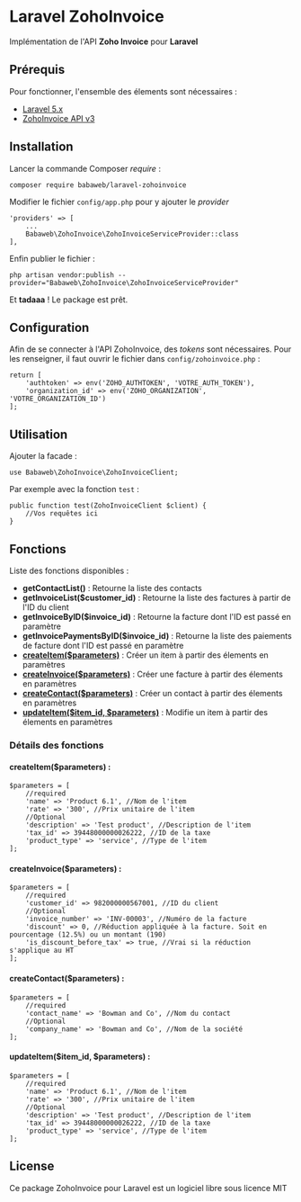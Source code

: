 # Laravel ZohoInvoice

Implémentation de l'API **Zoho Invoice** pour **Laravel**

## Prérequis

Pour fonctionner, l'ensemble des élements sont nécessaires :
+ [Laravel 5.x](https://laravel.com/docs/master)
+ [ZohoInvoice API v3](https://www.zoho.com/invoice/api/v3/)

## Installation

Lancer la commande Composer _require_ :

    composer require babaweb/laravel-zohoinvoice

Modifier le fichier `config/app.php` pour y ajouter le _provider_

    'providers' => [
        ...
        Babaweb\ZohoInvoice\ZohoInvoiceServiceProvider::class
    ],

Enfin publier le fichier :

    php artisan vendor:publish --provider="Babaweb\ZohoInvoice\ZohoInvoiceServiceProvider"

Et **tadaaa** ! Le package est prêt.

## Configuration
Afin de se connecter à l'API ZohoInvoice, des _tokens_ sont nécessaires. 
Pour les renseigner, il faut ouvrir le fichier dans `config/zohoinvoice.php` :

    return [
        'authtoken' => env('ZOHO_AUTHTOKEN', 'VOTRE_AUTH_TOKEN'),
        'organization_id' => env('ZOHO_ORGANIZATION', 'VOTRE_ORGANIZATION_ID')
    ];

## Utilisation

Ajouter la facade : 

    use Babaweb\ZohoInvoice\ZohoInvoiceClient;

Par exemple avec la fonction `test` :

    public function test(ZohoInvoiceClient $client) {
        //Vos requêtes ici 
    }

## Fonctions 

Liste des fonctions disponibles :

* __getContactList()__ : Retourne la liste des contacts
* __getInvoiceList($customer_id)__ : Retourne la liste des factures à partir de l'ID du client
* __getInvoiceByID($invoice_id)__ : Retourne la facture dont l'ID est passé en paramètre
* __getInvoicePaymentsByID($invoice_id)__ : Retourne la liste des paiements de facture dont l'ID est passé en paramètre
* __[createItem($parameters)](#createitemparameters-)__ : Créer un item à partir des élements en paramètres
* __[createInvoice($parameters)](#createivoiceparameters-)__ : Créer une facture à partir des élements en paramètres
* __[createContact($parameters)](#createcontactparameters-)__ : Créer un contact à partir des élements en paramètres
* __[updateItem($item_id, $parameters)](#updateitemparameters-)__ : Modifie un item à partir des élements en paramètres


### Détails des fonctions

#### createItem($parameters) :

    $parameters = [
        //required
        'name' => 'Product 6.1', //Nom de l'item
        'rate' => '300', //Prix unitaire de l'item
        //Optional
        'description' => 'Test product', //Description de l'item
        'tax_id' => 39448000000026222, //ID de la taxe 
        'product_type' => 'service', //Type de l'item
    ];

#### createInvoice($parameters) :

    $parameters = [
        //required
        'customer_id' => 982000000567001, //ID du client
        //Optional
        'invoice_number' => 'INV-00003', //Numéro de la facture
        'discount' => 0, //Réduction appliquée à la facture. Soit en pourcentage (12.5%) ou un montant (190)
        'is_discount_before_tax' => true, //Vrai si la réduction s'applique au HT
    ];

#### createContact($parameters) :

    $parameters = [
        //required
        'contact_name' => 'Bowman and Co', //Nom du contact
        //Optional
        'company_name' => 'Bowman and Co', //Nom de la société
    ];

#### updateItem($item_id, $parameters) :

    $parameters = [
        //required
        'name' => 'Product 6.1', //Nom de l'item
        'rate' => '300', //Prix unitaire de l'item
        //Optional
        'description' => 'Test product', //Description de l'item
        'tax_id' => 39448000000026222, //ID de la taxe 
        'product_type' => 'service', //Type de l'item
    ];

## License

Ce package ZohoInvoice pour Laravel est un logiciel libre sous licence MIT
